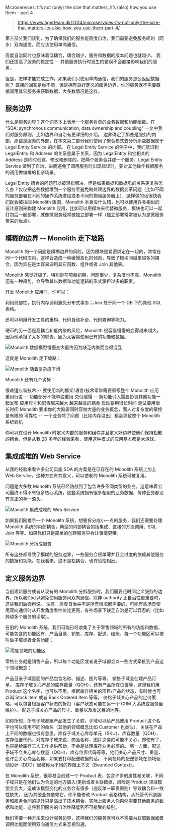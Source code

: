 Microservices: It’s not (only) the size that matters, it’s (also) how you use them – part 4

> https://www.tigerteam.dk/2014/microservices-its-not-only-the-size-that-matters-its-also-how-you-use-them-part-4/

第三部分我们谈到，为了确保我们的服务能高度自治，我们需要避免服务间的（同步）双向通信，而应该使用单向通信。

高度自治同时也意味着低耦合，耦合越少，服务和数据的版本问题也就越少。
我们还提高了服务的稳定性 -- 其他服务执行时发生的错误不会直接影响我们的服务。

但是，怎样才能完成工作，如果我们只使用单向通信，我们的服务怎么返回数据呢？
直接的回答是你不能，但是拥有良好定义的服务边界，你的服务就不需要直接调用其它服务来获取数据，大多数情况是这样。

## 服务边界

什么是服务边界？这个词基本上表示一个服务负责的业务数据和功能函数。在 "SOA: synchronous communication, data ownership and coupling" 一文中我们对服务原则，比如边界和自治有更详细的介绍。
边界确定了那些是服务的内部，那些是服务的外部，在本文第二部分我们使用了聚合模式去分析那些数据属于 Legal Entity Service 的内部。
在 Legal Entity Service 的例子中，我们意识到 LegalEntity 和 Address 的关系是属于关系，因为 LegalEntity 和它相关的 Address 是同时创建、修改和删除的。把两个服务合并成一个服务，Legal Entity Service 做到了自治，进而避免了调用服务时出现错误时，要对其他操作数据服务的调用做编排的复杂场景。

Legal Entity 耦合的问题可以被轻松解决，但是如果数据和数据见的关系更复杂怎么办？仅仅把这些数据堆到一个服务里避免跨处理边界的数据变革问题（比如不同的服务部署在不同的操作系统进程或者不同的物理服务器上），这样做的话很快我们就会被拉回 Monolith 版图，Monolith 本身没什么错，也可以使用许多相似的设计原则来构建 Monolith 应用，比如可以用模块来代替微服务，模块也可以一起打包后一起部署，就像微服务经常被独立部署一样（独立部署常常被认为是微服务带来的优点）。

## 模糊的边界 -- Monolith 走下坡路

Monolith 的一个问题是模糊边界的风险。因为模块是紧密绑定在一起的，常常在同一个代码库内，这样会造成一种缓慢恶化的倾向，导致了模块间越来越多的耦合，因为实在是太容易调用其它函数、组件或者 Join 其他表。

Monolith 感觉好极了，特别是在项目初期，问题很少，复杂度也不高，Monolith 还有一种趋势，会导致其以数据和功能逻辑的形式承担过多的职责。

开发 Monolith 应用时，你可以：

利用局部性，执行内存调用避免分布式事务；Join 处于同一个 DB 下的其他 SQL 表格。

还可以利用开发工具的重构、代码自动补全、代码查询等能力。

硬币的另一面是高耦合和低内聚的风险，Monolith 很容易慢慢的变得越来越大，因为他承担了太多的职责，因为太容易使用已有的功能和数据。

![Monolith 数据模型慢慢变大最终因为缺乏内聚而变得混乱](http://www.tigerteam.dk/wp-content/uploads/2014/02/model-growth.png)

这就是 Monolith 走下坡路：

![Monolith 随着复杂度下滑](http://www.tigerteam.dk/wp-content/uploads/2014/05/monolith-slippery-slope.png)

Monolith 还有几个劣势：

很难适应新技术 -- 要使用新的框架/语言/技术常常需要重写整个 Monolith 应用
重用行差 -- 功能部分不能单独重用
交付缓慢 -- 新功能引入需要协调其他功能一起发布
应用尺寸和职责越来越大
越来越高的耦合
启动要用很长时间
测试要用很长时间
Monolith 要求你的大脑要同时容纳大量的业务概念，而人对复杂度的掌控是有限的
可靠性 -- 一个业务除了问题（比如内存溢出）都会导致整个 Monolith 系统宕机

你可以在设计 Monolith 时定义内部的服务和组件并且定义好边界使他们保持松散的耦合，但是从我 20 多年的经验来看，使用这种模式的应用基本都是大泥球。

## 集成成堆的 Web Service

从我的经验来看许多公司实施 SOA 的方案是在已存在的 Monolith 系统上加上 Web Service，这种方式有其意义，可以使老的 Monolith 系统可被复用。

问题是大多数 Monolith 系统已经防战到了包含许多不同类型的业务。这意味着公司最终不得不有很多核心系统，这些系统拥有很多相似的业务数据，每种业务都没有真正的单一源头。

![Monolith 集成成堆的 Web Service](http://www.tigerteam.dk/wp-content/uploads/2014/05/integration-by-a-bunch-of-webservices.png)

如果我们刚接手一个 Monolith 系统，想要拆分成小一点的服务，我们还需要处理 Monolith 系统的内部耦合，典型的内部耦合包括集成、直接的方法调用、SQL Join 等等。如果我们只是简单的创建服务只会让事情更糟。

![Monolith 分拆成服务](http://www.tigerteam.dk/wp-content/uploads/2014/05/monolith-sliced-up-into-microservices.png)

所有这些都导致了模糊的服务边界，一些服务会很单薄并且会过度的依赖其他服务的数据和功能。在我看来，这不是松耦合，也许恰恰相反。

## 定义服务边界

当创建新服务或者从现有的 Monolith 分拆服务时，我们需要花时间定义服务的边界，所以我们可以避免使用服务间双向通信，除非 authority 比自治性更重要时，这些我们后面再说。
注意：高度自治并不是所有情况都需要的，可能有些场景使用双向通信时从开发角度看性价比更高，有些场景下缺乏自治是可以容忍的（比如跨越多个服务的读取）。

在旧的 Monolith 系统，我们可能已经收集了关于零售领域的所有的功能和数据，可能包含的功能区有，产品目录、销售、库存、配送、结账，每一个功能区可以被叫做子域或者业务功能：

![零售领域的功能区](http://www.tigerteam.dk/wp-content/uploads/2014/05/functional-areas.png)

零售业务就是销售产品，所以每个功能区或者说子域都会以一些方式牵扯到产品这个领域概念：

产品目录子域里面的产品包含名称、描述、图片等等。
销售子域会创建产品订单。
库存子域关心产品的库存数量（QOH），还有产品所在位置等，这里我们用 Product 这个名字，也可以不用，根据库存相关的项目/产品的状态，有时候也可以叫 Stock Item 或者 Back Ordered Item 等等。
价格子域关心产品的定价策略，可以包含根据客户状态的折扣（客户状态可能在另一个 CRM 大系统或服务里维护）。
配送子域关心产品的尺寸、重量以及发送目的地等。

如你所想，所有子域都跟产品发生了关联，子域可以给产品使用 Product 这个名字也可以使用不同的命名（其他的领域概念比如 Customer 也类似），关联在产品上不同的数据也很有意思，库存子域关心库存单元（SKU）、库存数量（QOH）、库存位置代码，对库存子域来说，商品名称、图片之类的可能不关心，即使有了，也只是给库存工人工作提供帮助，不会是处理库存业务必须的。
另一方面，配送子域不会关心库存数量（QOH）、库存位置代码等等，他们关心产品尺寸、重量，也许会关心商品名称，如果要打印配送收据的话。
不同视角的配送领域在领域驱动设计（DDD）里被称为不同的界限上下文（Bounded Context）。

在 Monolith 系统，很容易会创建一个 Product 表，包含许多的属性和关联，不同子域只是在他们认为合适的地方插入/更新或者关联数据，风险是 Product 领域模型会变大，造成该模型变化的业务会有很多（违反单一职责原则）导致耦合和一致性缺失。
因为其他业务依赖它，你不能修改 Product 表格结构，从托管代码到服务和服务合同的提升只是溢出了技术耦合，实际上服务人你果然需要其他服务的数据和功能，这将我们服务的自治性降低到不可接受的级别。

我们需要一种方法来设计服务边界，这样我们的服务就可以不需要为获取数据或者调用功能而使用双向通信方式来互相沟通。










